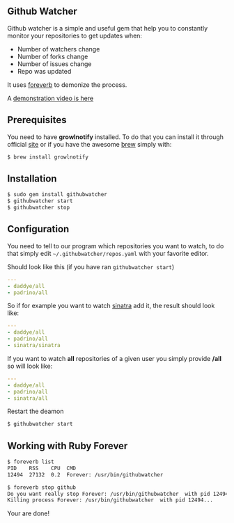 ## Github Watcher

Github watcher is a simple and useful gem that help you to constantly monitor your repositories to get updates when:

* Number of watchers change
* Number of forks change
* Number of issues change
* Repo was updated

It uses [foreverb](https://github.com/DAddYE/foreverb) to demonize the process.

A [demonstration video is here](http://www.daddye.it/post/7275490125/github-growl)

## Prerequisites

You need to have **growlnotify** installed. To do that you can install it through official [site](http://growl.info) or
if you have the awesome [brew](https://github.com/mxcl/homebrew) simply with:

``` sh
$ brew install growlnotify
```

## Installation

``` sh
$ sudo gem install githubwatcher
$ githubwatcher start
$ githubwatcher stop
```

## Configuration

You need to tell to our program which repositories you want to watch, to do that simply edit ```~/.githubwatcher/repos.yaml```
with your favorite editor.

Should look like this (if you have ran ```githubwatcher start```)

``` yaml
---
- daddye/all
- padrino/all
```

So if for example you want to watch [sinatra](https://github.com/sinatra/sinatra) add it, the result should look like:

``` yaml
---
- daddye/all
- padrino/all
- sinatra/sinatra
```

If you want to watch **all** repositories of a given user you simply provide **/all** so will look like:

``` yaml
---
- daddye/all
- padrino/all
- sinatra/all
```

Restart the deamon

``` sh
$ githubwatcher start
```

## Working with Ruby Forever

``` sh
$ foreverb list
PID    RSS    CPU  CMD
12494  27132  0.2  Forever: /usr/bin/githubwatcher

$ foreverb stop github
Do you want really stop Forever: /usr/bin/githubwatcher  with pid 12494? y
Killing process Forever: /usr/bin/githubwatcher  with pid 12494...
```

Your are done!